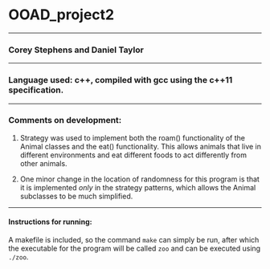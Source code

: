 # OOAD_project2

___

### Corey Stephens and Daniel Taylor

___

### Language used: c++, compiled with gcc using the c++11 specification.

___

### Comments on development:

1. Strategy was used to implement both the roam() functionality of the Animal classes and the eat() functionality. This allows animals that live in different environments and eat different foods to act differently from other animals.

2. One minor change in the location of randomness for this program is that it is implemented *only* in the strategy patterns, which allows the Animal subclasses to be much simplified.

___

#### Instructions for running:

A makefile is included, so the command `make` can simply be run, after which the executable for the program will be called `zoo` and can be executed using `./zoo`.
